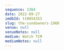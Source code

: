 ```yaml
---
sequence: 1364
date: 2022-09-27
imdbId: tt0054353
slug: the-sundowners-1960
venue: null
venueNotes: null
medium: Watch TCM
mediumNotes: null
---
```

